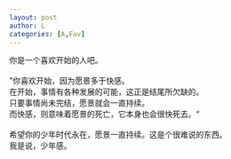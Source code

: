```yaml
---
layout: post
author: L
categories: [A,Fav]
---
```


你是一个喜欢开始的人吧。<br>
<br>
”你喜欢开始，因为愿景多于快感。<br>
在开始，事情有各种发展的可能，这正是结尾所欠缺的。<br>
只要事情尚未完结，愿景就会一直持续。<br>
而快感，则意味着愿景的死亡，它本身也会很快死去。“<br>
<br>
希望你的少年时代永在，愿景一直持续。这是个很难说的东西。<br>
我是说，少年感。<br>
